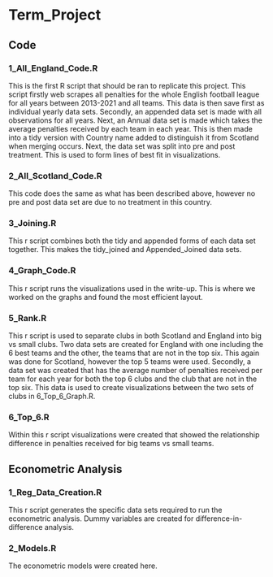 # Term_Project


## Code


### 1_All_England_Code.R


This is the first R script that should be ran to replicate this project. This script firstly web scrapes all penalties for the whole English football league for all years between 2013-2021 and all teams. This data is then save first as individual yearly data sets. Secondly, an appended data set is made with all observations for all years. Next, an Annual data set is made which takes the average penalties received by each team in each year. This is then made into a tidy version with Country name added to distinguish it from Scotland when merging occurs. Next, the data set was split into pre and post treatment. This is used to form lines of best fit in visualizations.


### 2_All_Scotland_Code.R


This code does the same as what has been described above, however no pre and post data set are due to no treatment in this country.


### 3_Joining.R


This r script combines both the tidy and appended forms of each data set together. This makes the tidy_joined and Appended_Joined data sets.


### 4_Graph_Code.R


This r script runs the visualizations used in the write-up. This is where we worked on the graphs and found the most efficient layout.


### 5_Rank.R


This r script is used to separate clubs in both Scotland and England into big vs small clubs. Two data sets are created for England with one including the 6 best teams and the other, the teams that are not in the top six. This again was done for Scotland, however the top 5 teams were used. Secondly, a data set was created that has the average number of penalties received per team for each year for both the top 6 clubs and the club that are not in the top six. This data is used to create visualizations between the two sets of clubs in 6_Top_6_Graph.R.


### 6_Top_6.R


Within this r script visualizations were created that showed the relationship difference in penalties received for big teams vs small teams. 


## Econometric Analysis


### 1_Reg_Data_Creation.R


This r script generates the specific data sets required to run the econometric analysis. Dummy variables are created for difference-in-difference analysis.


### 2_Models.R


The econometric models were created here. 



